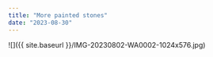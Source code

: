 ```yaml
---
title: "More painted stones"
date: "2023-08-30"
---
```


![]({{ site.baseurl }}/IMG-20230802-WA0002-1024x576.jpg)
